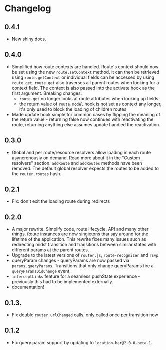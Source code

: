 # Changelog

## 0.4.1

* New shiny docs.

## 0.4.0

* Simplified how route contexts are handled. Route's context should now be set using the new `route.setContext` method. It can then be retrieved using `route.getContext` or individual fields can be accessed by using `route.get`. `route.get` also traverses all parent routes when looking for a context field. The context is also passed into the activate hook as the first argument. Breaking changes:
  * `route.get` no longer looks at route attributes when looking up fields
  * the return value of `route.model` hook is not set as context any longer, it's only used to block the loading of children routes
* Made update hook simple for common cases by flipping the meaning of the return value - returning false now continues with reactivating the route, returning anything else assumes update handled the reactivation.

## 0.3.0

* Global and per route/resource resolvers allow loading in each route asyncronously on demand. Read more about it in the "Custom resolvers" section. `addRoute` and `addRoutes` methods have been removed. The default global resolver expects the routes to be added to the `router.routes` hash.

## 0.2.1

* Fix: don't exit the loading route during redirects

## 0.2.0

* A major rewrite. Simplify code, route lifecycle, API and many other things. Route instances are now singletons that say around for the lifetime of the application. This rewrite fixes many issues such as redirecting midst transition and transitions between similar states with different params at the parent routes.
* Upgrade to the latest versions of `router.js`, `route-recognizer` and `rsvp`.
* queryParam changes - queryParams are now passed via `params.queryParams`. Transitions that only change queryParams fire a `queryParamsDidChange` event.
* `interceptLinks` feature for a seamless pushState experience - previously this had to be implemented externally.
* documentation!

## 0.1.3.

* Fix double `router.urlChanged` calls, only called once per transition now

## 0.1.2

* Fix query param support by updating to `location-bar@2.0.0-beta.1`.